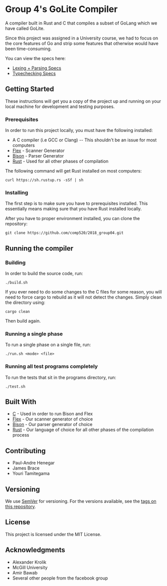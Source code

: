 # Group 4's GoLite Compiler

A compiler built in Rust and C that compiles a subset of GoLang which we have called GoLite.

Since this project was assigned in a University course, we had to focus on the core features of Go and strip some features that otherwise would have been time-consuming.

You can view the specs here:

* [Lexing + Parsing Specs](http://www.cs.mcgill.ca/~cs520/2018/project/Milestone1_Specifications.pdf)
* [Typechecking Specs](http://www.cs.mcgill.ca/~cs520/2018/project/Milestone1_Specifications.pdf)


## Getting Started

These instructions will get you a copy of the project up and running on your local machine for development and testing purposes.
### Prerequisites

In order to run this project locally, you must have the following installed:

* A C compiler (i.e GCC or Clang) -- This shouldn't be an issue for most computers
* [Flex](https://github.com/westes/flex) - Scanner Generator
* [Bison](https://www.gnu.org/software/bison/) - Parser Generator
* [Rust](https://www.rust-lang.org/en-US/) - Used for all other phases of compilation

The following command will get Rust installed on most computers:
```
curl https://sh.rustup.rs -sSf | sh
```

### Installing

The first step is to make sure you have to prerequisites installed. This essentially means making sure that you have Rust installed locally.

After you have to proper environment installed, you can clone the repository:

```
git clone https://github.com/comp520/2018_group04.git
```


## Running the compiler

### Building 

In order to build the source code, run:

```
./build.sh

```

If you ever need to do some changes to the C files for some reason, you will need to force cargo to rebuild as it will not detect the changes. Simply clean the directory using:

```
cargo clean
```

Then build again.

### Running a single phase

To run a single phase on a single file, run:

```
./run.sh <mode> <file>
```

### Running all test programs completely

To run the tests that sit in the programs directory, run:

```
./test.sh
```


## Built With

* [C](https://en.wikipedia.org/wiki/C_(programming_language)) - Used in order to run Bison and Flex
* [Flex](https://github.com/westes/flex) - Our scanner generator of choice
* [Bison](https://www.gnu.org/software/bison/) - Our parser generator of choice
* [Rust](https://www.rust-lang.org/en-US/) - Our language of choice for all other phases of the compilation process

## Contributing

* Paul-Andre Henegar
* James Brace
* Youri Tamitegama

## Versioning

We use [SemVer](http://semver.org/) for versioning. For the versions available, see the [tags on this repository](https://github.com/your/project/tags). 

## License

This project is licensed under the MIT License.

## Acknowledgments

* Alexander Krolik
* McGill University
* Amir Bawab
* Several other people from the facebook group

